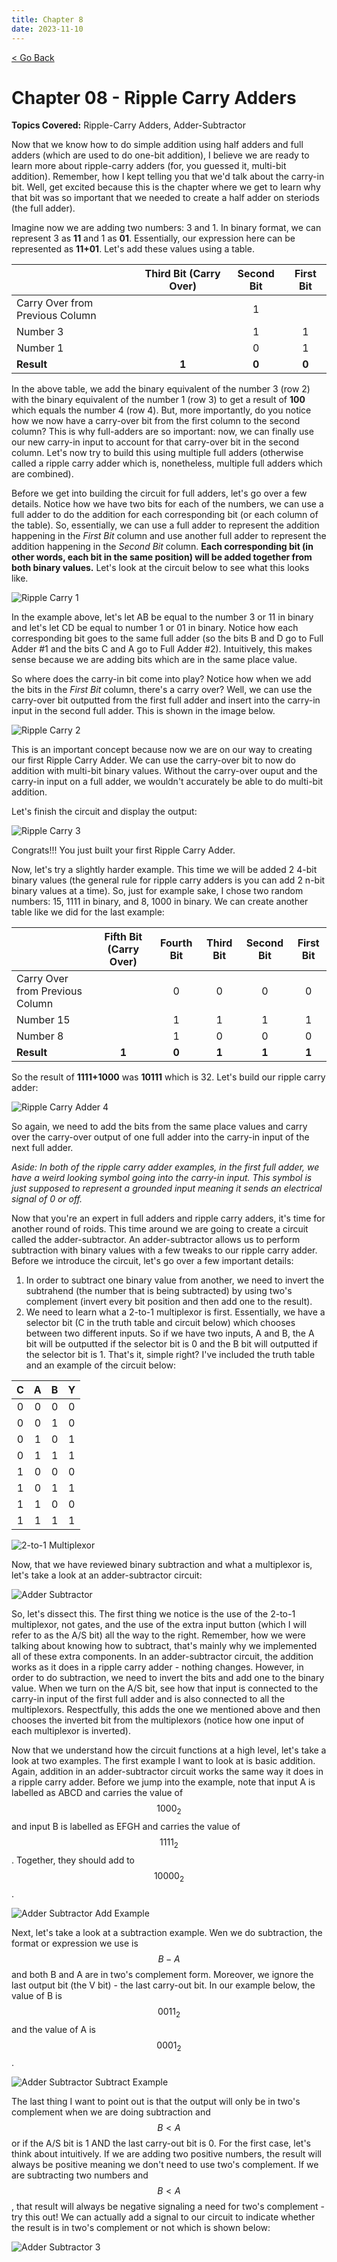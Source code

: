 ```yaml
---
title: Chapter 8
date: 2023-11-10
---
```


<html>
	<head>
	    <!-- Include MathJax script -->
		<script src="https://cdn.mathjax.org/mathjax/latest/MathJax.js?config=TeX-AMS-MML_HTMLorMML" type="text/javascript"></script>
		<!-- Google tag (gtag.js) -->
		<script async src="https://www.googletagmanager.com/gtag/js?id=G-SF6SRSNGQF"></script>
		<script>
		window.dataLayer = window.dataLayer || [];
		function gtag(){dataLayer.push(arguments);}
		gtag('js', new Date());
		gtag('config', 'G-SF6SRSNGQF');
		</script>
	</head>
	<a style="margin-bottom:5px" href="/cpu_tutorial">< Go Back</a>
	<p></p>
</html>

# Chapter 08 - Ripple Carry Adders
**Topics Covered:** Ripple-Carry Adders, Adder-Subtractor

Now that we know how to do simple addition using half adders and full adders (which are used to do one-bit addition), I believe we are ready to learn more about ripple-carry adders (for, you guessed it, multi-bit addition). Remember, how I kept telling you that we'd talk about the carry-in bit. Well, get excited because this is the chapter where we get to learn why that bit was so important that we needed to create a half adder on steriods (the full adder).

Imagine now we are adding two numbers: 3 and 1. In binary format, we can represent 3 as **11** and 1 as **01**. Essentially, our expression here can be represented as **11+01**. Let's add these values using a table.

| | Third Bit (Carry Over) | Second Bit | First Bit |
|:-- |:---:|:---:|:---:|
| Carry Over from Previous Column  |   | 1 |   |
| Number 3 |   | 1 | 1 |
| Number 1 |   | 0 | 1 |
| **Result** | **1** | **0** | **0** |

In the above table, we add the binary equivalent of the number 3 (row 2) with the binary equivalent of the number 1 (row 3) to get a result of **100** which equals the number 4 (row 4). But, more importantly, do you notice how we now have a carry-over bit from the first column to the second column? This is why full-adders are so important: now, we can finally use our new carry-in input to account for that carry-over bit in the second column. Let's now try to build this using multiple full adders (otherwise called a ripple carry adder which is, nonetheless, multiple full adders which are combined).

Before we get into building the circuit for full adders, let's go over a few details. Notice how we have two bits for each of the numbers, we can use a full adder to do the addition for each corresponding bit (or each column of the table). So, essentially, we can use a full adder to represent the addition happening in the *First Bit* column and use another full adder to represent the addition happening in the *Second Bit* column. **Each corresponding bit (in other words, each bit in the same position) will be added together from both binary values.** Let's look at the circuit below to see what this looks like.

![Ripple Carry 1](<../assets/part8/Ripple Carry 1.png>)

In the example above, let's let AB be equal to the number 3 or 11 in binary and let's let CD be equal to number 1 or 01 in binary. Notice how each corresponding bit goes to the same full adder (so the bits B and D go to Full Adder #1 and the bits C and A go to Full Adder #2). Intuitively, this makes sense because we are adding bits which are in the same place value.

So where does the carry-in bit come into play? Notice how when we add the bits in the *First Bit* column, there's a carry over? Well, we can use the carry-over bit outputted from the first full adder and insert into the carry-in input in the second full adder. This is shown in the image below.

![Ripple Carry 2](<../assets/part8/Ripple Carry 2.png>)

This is an important concept because now we are on our way to creating our first Ripple Carry Adder. We can use the carry-over bit to now do addition with multi-bit binary values. Without the carry-over ouput and the carry-in input on a full adder, we wouldn't accurately be able to do multi-bit addition. 

Let's finish the circuit and display the output:

![Ripple Carry 3](<../assets/part8/Ripple Carry 3.png>)

Congrats!!! You just built your first Ripple Carry Adder. 

Now, let's try a slightly harder example. This time we will be added 2 4-bit binary values (the general rule for ripple carry adders is you can add 2 n-bit binary values at a time). So, just for example sake, I chose two random numbers: 15, 1111 in binary, and 8, 1000 in binary. We can create another table like we did for the last example:

| | Fifth Bit (Carry Over) | Fourth Bit | Third Bit | Second Bit | First Bit |
|:-- |:---:|:---:|:---:|:---:|:---:|
| Carry Over from Previous Column  |   | 0 | 0 | 0 | 0 |
| Number 15 |   | 1 | 1 | 1 | 1 |
| Number 8 |   | 1 | 0 | 0 | 0 |
| **Result** | **1** | **0** | **1** | **1** | **1** |

So the result of **1111+1000** was **10111** which is 32. Let's build our ripple carry adder:

![Ripple Carry Adder 4](<../assets/part8/Ripple Carry Adder 4.png>)

So again, we need to add the bits from the same place values and carry over the carry-over output of one full adder into the carry-in input of the next full adder. 

*Aside: In both of the ripple carry adder examples, in the first full adder, we have a weird looking symbol going into the carry-in input. This symbol is just supposed to represent a grounded input meaning it sends an electrical signal of 0 or off.*

Now that you're an expert in full adders and ripple carry adders, it's time for another round of roids. This time around we are going to create a circuit called the adder-subtractor. An adder-subtractor allows us to perform subtraction with binary values with a few tweaks to our ripple carry adder. Before we introduce the circuit, let's go over a few important details:

1. In order to subtract one binary value from another, we need to invert the subtrahend (the number that is being subtracted) by using two's complement (invert every bit position and then add one to the result). 
2. We need to learn what a 2-to-1 multiplexor is first. Essentially, we have a selector bit (C in the truth table and circuit below) which chooses between two different inputs. So if we have two inputs, A and B, the A bit will be outputted if the selector bit is 0 and the B bit will outputted if the selector bit is 1. That's it, simple right? I've included the truth table and an example of the circuit below:

| C | A | B | Y |
|:--:|:--:|:--:|:--:|
| 0 | 0 | 0 | 0 |
| 0 | 0 | 1 | 0 |
| 0 | 1 | 0 | 1 |
| 0 | 1 | 1 | 1 |
| 1 | 0 | 0 | 0 |
| 1 | 0 | 1 | 1 |
| 1 | 1 | 0 | 0 |
| 1 | 1 | 1 | 1 |

![2-to-1 Multiplexor](<../assets/part8/2-to-1 Multiplexor.png>)

Now, that we have reviewed binary subtraction and what a multiplexor is, let's take a look at an adder-subtractor circuit: 

![Adder Subtractor](<../assets/part8/Adder Subtractor.png>)

So, let's dissect this. The first thing we notice is the use of the 2-to-1 multiplexor, not gates, and the use of the extra input button (which I will refer to as the A/S bit) all the way to the right. Remember, how we were talking about knowing how to subtract, that's mainly why we implemented all of these extra components. In an adder-subtractor circuit, the addition works as it does in a ripple carry adder - nothing changes. However, in order to do subtraction, we need to invert the bits and add one to the binary value. When we turn on the A/S bit, see how that input is connected to the carry-in input of the first full adder and is also connected to all the multiplexors. Respectfully, this adds the one we mentioned above and then chooses the inverted bit from the multiplexors (notice how one input of each multiplexor is inverted).

Now that we understand how the circuit functions at a high level, let's take a look at two examples. The first example I want to look at is basic addition. Again, addition in an adder-subtractor circuit works the same way it does in a ripple carry adder. Before we jump into the example, note that input A is labelled as ABCD and carries the value of $$1000_{2}$$ and input B is labelled as EFGH and carries the value of $$1111_{2}$$. Together, they should add to $$10000_{2}$$.

![Adder Subtractor Add Example](<../assets/part8/Adder Subtractor 1.png>)

Next, let's take a look at a subtraction example. Wen we do subtraction, the format or expression we use is $$B-A$$ and both B and A are in two's complement form. Moreover, we ignore the last output bit (the V bit) - the last carry-out bit. In our example below, the value of B is $$0011_{2}$$ and the value of A is $$0001_{2}$$. 

![Adder Subtractor Subtract Example](<../assets/part8/Adder Subtractor 2.png>)

The last thing I want to point out is that the output will only be in two's complement when we are doing subtraction and $$B<A$$ or if the A/S bit is 1 AND the last carry-out bit is 0. For the first case, let's think about intuitively. If we are adding two positive numbers, the result will always be positive meaning we don't need to use two's complement. If we are subtracting two numbers and $$B<A$$, that result will always be negative signaling a need for two's complement - try this out! We can actually add a signal to our circuit to indicate whether the result is in two's complement or not which is shown below:

![Adder Subtractor 3](<../assets/part8/Adder Subtractor 3.png>)